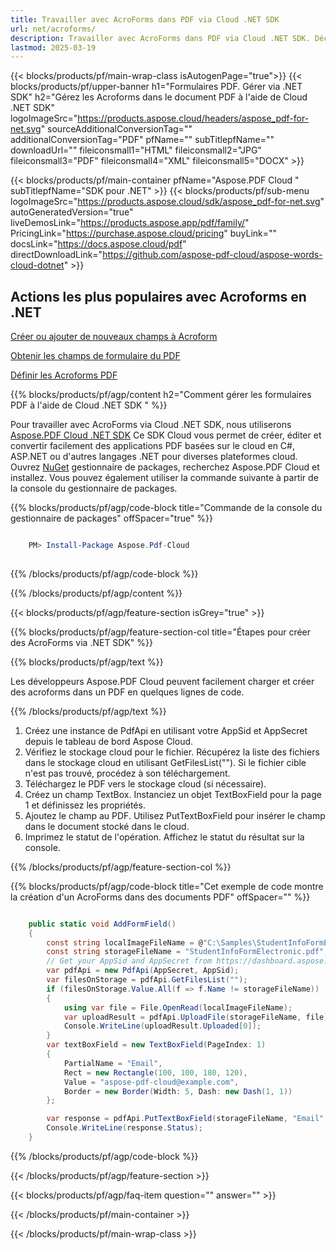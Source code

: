 ```yaml
---
title: Travailler avec AcroForms dans PDF via Cloud .NET SDK
url: net/acroforms/
description: Travailler avec AcroForms dans PDF via Cloud .NET SDK. Découvrez comment ajouter, obtenir, supprimer, mettre à jour et définir des AcroForms dans un document PDF.
lastmod: 2025-03-19
---
```


{{< blocks/products/pf/main-wrap-class isAutogenPage="true">}}
{{< blocks/products/pf/upper-banner h1="Formulaires PDF. Gérer via .NET SDK" h2="Gérez les Acroforms dans le document PDF à l'aide de Cloud .NET SDK" logoImageSrc="https://products.aspose.cloud/headers/aspose_pdf-for-net.svg" sourceAdditionalConversionTag="" additionalConversionTag="PDF" pfName="" subTitlepfName="" downloadUrl="" fileiconsmall1="HTML" fileiconsmall2="JPG" fileiconsmall3="PDF" fileiconsmall4="XML" fileiconsmall5="DOCX" >}}

{{< blocks/products/pf/main-container pfName="Aspose.PDF Cloud " subTitlepfName="SDK pour .NET" >}}
{{< blocks/products/pf/sub-menu logoImageSrc="https://products.aspose.cloud/sdk/aspose_pdf-for-net.svg"
autoGeneratedVersion="true"
liveDemosLink="https://products.aspose.app/pdf/family/" PricingLink="https://purchase.aspose.cloud/pricing" buyLink="" docsLink="https://docs.aspose.cloud/pdf"  directDownloadLink="https://github.com/aspose-pdf-cloud/aspose-words-cloud-dotnet" >}}

<div class="container-fluid features-section bg-gray singleproduct">
<a class="anchor" id="features" name="features">
</a>
<div class="row">
<div class="container">
<h2 class="pr-ft">Actions les plus populaires avec Acroforms en .NET</h2>
<div class="col-lg-4">
<em class="fa fa-file-pdf-o ico-blue fa-2x col-lg-2"></em>
<p class="col-lg-10"><a href="https://products.aspose.cloud/pdf/net/acroforms/add/">Créer ou ajouter de nouveaux champs à Acroform</a></p>
</div>
<div class="col-lg-4">
<em class="fa fa-file ico-blue fa-2x col-lg-2"></em>
<p class="col-lg-10"><a href="https://products.aspose.cloud/pdf/net/acroforms/get/">Obtenir les champs de formulaire du PDF</a></p>
</div>
<div class="col-lg-4">
<em class="fa fa-file-text ico-blue fa-2x col-lg-2"></em>
<p class="col-lg-10"><a href="https://products.aspose.cloud/pdf/net/acroforms/set/">Définir les Acroforms PDF</a></p>
</div>
</div>
</div>
</div>

{{% blocks/products/pf/agp/content h2="Comment gérer les formulaires PDF à l'aide de Cloud .NET SDK " %}}

Pour travailler avec AcroForms via Cloud .NET SDK, nous utiliserons
[Aspose.PDF Cloud .NET SDK](https://products.aspose.cloud/pdf/net/)
Ce SDK Cloud vous permet de créer, éditer et convertir facilement des applications PDF basées sur le cloud en C#, ASP.NET ou d'autres langages .NET pour diverses plateformes cloud. Ouvrez
[NuGet](https://www.nuget.org/packages/Aspose.Pdf-Cloud)
gestionnaire de packages, recherchez
Aspose.PDF Cloud
et installez. Vous pouvez également utiliser la commande suivante à partir de la console du gestionnaire de packages.

{{% blocks/products/pf/agp/code-block title="Commande de la console du gestionnaire de packages" offSpacer="true" %}}

```powershell

    PM> Install-Package Aspose.Pdf-Cloud
     
```

{{% /blocks/products/pf/agp/code-block %}}

{{% /blocks/products/pf/agp/content %}}

{{< blocks/products/pf/agp/feature-section isGrey="true" >}}

{{% blocks/products/pf/agp/feature-section-col title="Étapes pour créer des AcroForms via .NET SDK" %}}

{{% blocks/products/pf/agp/text %}}

Les développeurs Aspose.PDF Cloud peuvent facilement charger et créer des acroforms dans un PDF en quelques lignes de code.

{{% /blocks/products/pf/agp/text %}}

1. Créez une instance de PdfApi en utilisant votre AppSid et AppSecret depuis le tableau de bord Aspose Cloud.
1. Vérifiez le stockage cloud pour le fichier. Récupérez la liste des fichiers dans le stockage cloud en utilisant GetFilesList(""). Si le fichier cible n'est pas trouvé, procédez à son téléchargement.
1. Téléchargez le PDF vers le stockage cloud (si nécessaire).
1. Créez un champ TextBox. Instanciez un objet TextBoxField pour la page 1 et définissez les propriétés.
1. Ajoutez le champ au PDF. Utilisez PutTextBoxField pour insérer le champ dans le document stocké dans le cloud.
1. Imprimez le statut de l'opération. Affichez le statut du résultat sur la console.

{{% /blocks/products/pf/agp/feature-section-col %}}

{{% blocks/products/pf/agp/code-block title="Cet exemple de code montre la création d'un AcroForms dans des documents PDF" offSpacer="" %}}

```cs

    public static void AddFormField()
    {
        const string localImageFileName = @"C:\Samples\StudentInfoFormElectronic.pdf";
        const string storageFileName = "StudentInfoFormElectronic.pdf";
        // Get your AppSid and AppSecret from https://dashboard.aspose.cloud (free registration required).            
        var pdfApi = new PdfApi(AppSecret, AppSid);
        var filesOnStorage = pdfApi.GetFilesList("");
        if (filesOnStorage.Value.All(f => f.Name != storageFileName))
        {
            using var file = File.OpenRead(localImageFileName);
            var uploadResult = pdfApi.UploadFile(storageFileName, file);
            Console.WriteLine(uploadResult.Uploaded[0]);
        }
        var textBoxField = new TextBoxField(PageIndex: 1)
        {
            PartialName = "Email",
            Rect = new Rectangle(100, 100, 180, 120),
            Value = "aspose-pdf-cloud@example.com",
            Border = new Border(Width: 5, Dash: new Dash(1, 1))
        };

        var response = pdfApi.PutTextBoxField(storageFileName, "Email", textBoxField);
        Console.WriteLine(response.Status);
    }
```

{{% /blocks/products/pf/agp/code-block %}}

{{< /blocks/products/pf/agp/feature-section >}}

{{< blocks/products/pf/agp/faq-item question="" answer="" >}}

{{< /blocks/products/pf/main-container >}}

{{< /blocks/products/pf/main-wrap-class >}}

